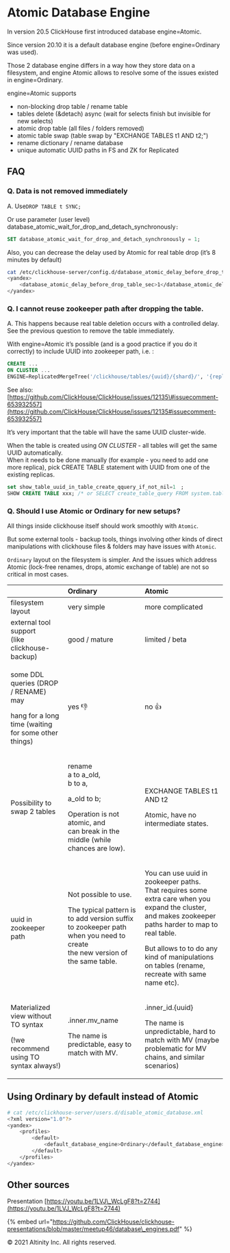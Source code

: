 # Atomic Database Engine

In version 20.5 ClickHouse first introduced database engine=Atomic.

Since version 20.10 it is a default database engine \(before engine=Ordinary was used\).

Those 2 database engine differs in a way how they store data on a filesystem, and engine Atomic allows to resolve some of the issues existed in engine=Ordinary.  

engine=Atomic supports

* non-blocking drop table / rename table
* tables delete \(&detach\) async \(wait for selects finish but invisible for new selects\)
* atomic drop table \(all files / folders removed\)
* atomic table swap \(table swap by "EXCHANGE TABLES t1 AND t2;"\)
* rename dictionary / rename database
* unique automatic UUID paths in FS and ZK for Replicated



## FAQ

### **Q. Data is not removed immediately**

A. Use`DROP TABLE t SYNC;`

Or use parameter \(user level\) database\_atomic\_wait\_for\_drop\_and\_detach\_synchronously`:`

```sql
SET database_atomic_wait_for_drop_and_detach_synchronously = 1;
```

Also, you can decrease the delay used by Atomic for real table drop \(it’s 8 minutes by default\)

```bash
cat /etc/clickhouse-server/config.d/database_atomic_delay_before_drop_table.xml 
<yandex>
    <database_atomic_delay_before_drop_table_sec>1</database_atomic_delay_before_drop_table_sec>
</yandex>
```

### **Q. I cannot reuse zookeeper path after dropping the table.**

A. This happens because real table deletion occurs with a controlled delay. See the previous question to remove the table immediately.

With engine=Atomic it’s possible \(and is a good practice if you do it correctly\) to include UUID into zookeeper path, i.e. :

```sql
CREATE ... 
ON CLUSTER ... 
ENGINE=ReplicatedMergeTree('/clickhouse/tables/{uuid}/{shard}/', '{replica}')
```

See also: [https://github.com/ClickHouse/ClickHouse/issues/12135\#issuecomment-653932557](https://github.com/ClickHouse/ClickHouse/issues/12135#issuecomment-653932557)

It’s very important that the table will have the same UUID cluster-wide.

When the table is created using _ON CLUSTER_ - all tables will get the same UUID automatically.  
When it needs to be done manually \(for example - you need to add one more replica\), pick CREATE TABLE statement with UUID from one of the existing replicas.

```sql
set show_table_uuid_in_table_create_qquery_if_not_nil=1　;
SHOW CREATE TABLE xxx; /* or SELECT create_table_query FROM system.tables WHERE ... */
```

### Q. Should I use Atomic or Ordinary for new setups? <a id="Using-Ordinary-by-default-instead-of-Atomic-[hardBreak]"></a>

All things inside clickhouse itself should work smoothly with `Atomic`.

But some external tools - backup tools, things involving other kinds of direct manipulations with clickhouse files & folders may have issues with `Atomic`.

`Ordinary` layout on the filesystem is simpler. And the issues which address Atomic \(lock-free renames, drops, atomic exchange of table\) are not so critical in most cases.

<table>
  <thead>
    <tr>
      <th style="text-align:left"></th>
      <th style="text-align:left">Ordinary</th>
      <th style="text-align:left">Atomic</th>
    </tr>
  </thead>
  <tbody>
    <tr>
      <td style="text-align:left">filesystem layout</td>
      <td style="text-align:left">very simple</td>
      <td style="text-align:left">more complicated</td>
    </tr>
    <tr>
      <td style="text-align:left">external tool support
        <br />(like clickhouse-backup)</td>
      <td style="text-align:left">good / mature</td>
      <td style="text-align:left">limited / beta</td>
    </tr>
    <tr>
      <td style="text-align:left">
        <p>some DDL queries (DROP / RENAME) may</p>
        <p>hang for a long time (waiting for some other things)</p>
      </td>
      <td style="text-align:left">yes &#x1F44E;</td>
      <td style="text-align:left">no &#x1F44D;</td>
    </tr>
    <tr>
      <td style="text-align:left">Possibility to swap 2 tables</td>
      <td style="text-align:left">
        <p>rename
          <br />a to a_old,
          <br />b to a,</p>
        <p>a_old to b;</p>
        <p>Operation is not atomic, and
          <br />can break in the middle (while chances are low).</p>
      </td>
      <td style="text-align:left">
        <p></p>
        <p>EXCHANGE TABLES t1 AND t2</p>
        <p>Atomic, have no intermediate states.</p>
      </td>
    </tr>
    <tr>
      <td style="text-align:left">uuid in zookeeper path</td>
      <td style="text-align:left">
        <p>Not possible to use.</p>
        <p>The typical pattern is to add version suffix to zookeeper path when you
          need to create
          <br />the new version of the same table.</p>
      </td>
      <td style="text-align:left">
        <p>You can use uuid in zookeeper paths.
          <br />That requires some extra care when you expand the cluster, and makes zookeeper
          paths harder to map to real table.</p>
        <p>But allows to to do any kind of manipulations on tables (rename, recreate
          with same name etc).</p>
      </td>
    </tr>
    <tr>
      <td style="text-align:left">
        <p>Materialized view without TO syntax</p>
        <p>(!we recommend using TO syntax always!)</p>
      </td>
      <td style="text-align:left">
        <p>.inner.mv_name</p>
        <p>The name is predictable, easy to match with MV.</p>
      </td>
      <td style="text-align:left">
        <p>.inner_id.{uuid}</p>
        <p>The name is unpredictable, hard to match with MV (maybe problematic for
          MV chains, and similar scenarios)</p>
      </td>
    </tr>
  </tbody>
</table>

## Using Ordinary by default instead of Atomic

```bash
# cat /etc/clickhouse-server/users.d/disable_atomic_database.xml 
<?xml version="1.0"?>
<yandex>
    <profiles>
        <default>
            <default_database_engine>Ordinary</default_database_engine>
        </default>
    </profiles>
</yandex>
```

## Other sources

Presentation [https://youtu.be/1LVJ\_WcLgF8?t=2744](https://youtu.be/1LVJ_WcLgF8?t=2744)

{% embed url="https://github.com/ClickHouse/clickhouse-presentations/blob/master/meetup46/database\_engines.pdf" %}

© 2021 Altinity Inc. All rights reserved.

